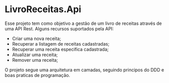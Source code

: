 # LivroReceitas.Api

Esse projeto tem como objetivo a gestão de um livro de receitas através de uma API Rest. Alguns recursos suportados pela API: 

- Criar uma nova receita;
- Recuperar a listagem de receitas cadastradas;
- Recuperar uma receita especifica cadastrada;
- Atualizar uma receita;
- Remover uma receita;

O projeto segue uma arquitetura em camadas, seguindo principos do DDD e boas praticas de programação. 
